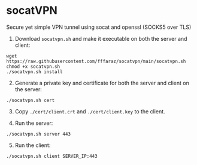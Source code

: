 # socatVPN
Secure yet simple VPN tunnel using socat and openssl (SOCKS5 over TLS)

1. Download `socatvpn.sh` and make it executable on both the server and client:
```
wget https://raw.githubusercontent.com/fffaraz/socatvpn/main/socatvpn.sh
chmod +x socatvpn.sh
./socatvpn.sh install
```

2. Generate a private key and certificate for both the server and client on the server:
```
./socatvpn.sh cert
```

3. Copy `./cert/client.crt` and `./cert/client.key` to the client.

4. Run the server:
```
./socatvpn.sh server 443
```

5. Run the client:
```
./socatvpn.sh client SERVER_IP:443
```
